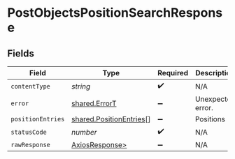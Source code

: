 # PostObjectsPositionSearchResponse


## Fields

| Field                                                              | Type                                                               | Required                                                           | Description                                                        |
| ------------------------------------------------------------------ | ------------------------------------------------------------------ | ------------------------------------------------------------------ | ------------------------------------------------------------------ |
| `contentType`                                                      | *string*                                                           | :heavy_check_mark:                                                 | N/A                                                                |
| `error`                                                            | [shared.ErrorT](../../models/shared/errort.md)                     | :heavy_minus_sign:                                                 | Unexpected error.                                                  |
| `positionEntries`                                                  | [shared.PositionEntries](../../models/shared/positionentries.md)[] | :heavy_minus_sign:                                                 | Positions                                                          |
| `statusCode`                                                       | *number*                                                           | :heavy_check_mark:                                                 | N/A                                                                |
| `rawResponse`                                                      | [AxiosResponse>](https://axios-http.com/docs/res_schema)           | :heavy_minus_sign:                                                 | N/A                                                                |